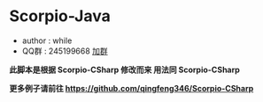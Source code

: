 # Scorpio-Java #
* author : while
* QQ群 : 245199668 [加群](http://shang.qq.com/wpa/qunwpa?idkey=8ef904955c52f7b3764403ab81602b9c08b856f040d284f7e2c1d05ed3428de8)

**此脚本是根据 Scorpio-CSharp 修改而来  用法同 Scorpio-CSharp**  

**更多例子请前往 https://github.com/qingfeng346/Scorpio-CSharp**